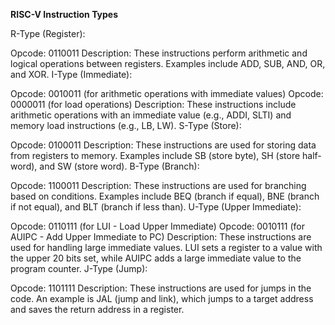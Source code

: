 **RISC-V Instruction Types**

R-Type (Register):

Opcode: 0110011
Description: These instructions perform arithmetic and logical operations between registers. Examples include ADD, SUB, AND, OR, and XOR.
I-Type (Immediate):

Opcode: 0010011 (for arithmetic operations with immediate values)
Opcode: 0000011 (for load operations)
Description: These instructions include arithmetic operations with an immediate value (e.g., ADDI, SLTI) and memory load instructions (e.g., LB, LW).
S-Type (Store):

Opcode: 0100011
Description: These instructions are used for storing data from registers to memory. Examples include SB (store byte), SH (store half-word), and SW (store word).
B-Type (Branch):

Opcode: 1100011
Description: These instructions are used for branching based on conditions. Examples include BEQ (branch if equal), BNE (branch if not equal), and BLT (branch if less than).
U-Type (Upper Immediate):

Opcode: 0110111 (for LUI - Load Upper Immediate)
Opcode: 0010111 (for AUIPC - Add Upper Immediate to PC)
Description: These instructions are used for handling large immediate values. LUI sets a register to a value with the upper 20 bits set, while AUIPC adds a large immediate value to the program counter.
J-Type (Jump):

Opcode: 1101111
Description: These instructions are used for jumps in the code. An example is JAL (jump and link), which jumps to a target address and saves the return address in a register.
